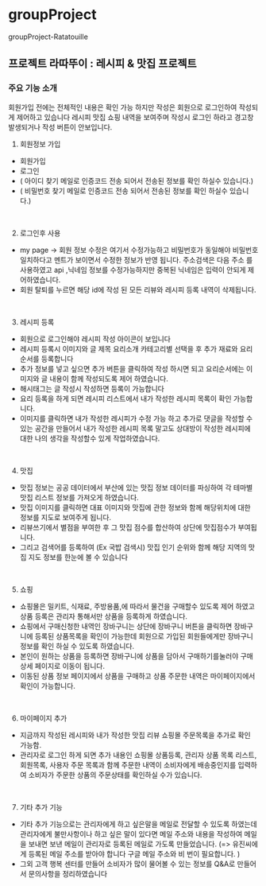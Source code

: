 # groupProject
groupProject-Ratatouille


## 프로젝트 라따뚜이 : 레시피 & 맛집 프로젝트 

### 주요 기능 소개
회원가입 전에는 전체적인 내용은 확인 가능 하지만 작성은 회원으로 로그인하여 작성되게 제어하고 있습니다 
레시피 맛집 쇼핑 내역을 보여주며 작성시 로그인 하라고 경고창 발생되거나 작성 버튼이 안보입니다.

1. 회원정보 가입
- 회원가입
- 로그인
- ( 아이디 찾기 메일로 인증코드 전송 되어서 전송된 정보를 확인 하실수 있습니다.)
- ( 비밀번호 찾기 메일로 인증코드 전송 되어서 전송된 정보를 확인 하실수 있습니다.)

<br>

2. 로그인후 사용
- my page -> 회원 정보 수정은 여기서 수정가능하고 비밀번호가 동일해야 비밀번호 일치하다고 멘트가 보이면서 수정한 정보가 반영 됩니다.
주소검색은 다음 주소 를 사용하였고 api ,닉네임 정보를 수정가능하지만 중복된 닉네임은 입력이 안되게 제어하였습니다.
- 회원 탈퇴를 누르면 해당 id에 작성 된 모든 리뷰와 레시피 등록 내역이 삭제됩니다.

<br>

3. 레시피 등록
- 회원으로 로그인해야 레시피 작성 아이콘이 보입니다
- 레시피 등록시 이미지와 글 제목 요리소개 카테고리별 선택을 후 추가 재료와 요리순서를 등록합니다 
- 추가 정보를 넣고 싶으면 추가 버튼을 클릭하여 작성 하시면 되고 요리순서에는 이미지와 글 내용이 함께 작성되도록 제어 하였습니다.
- 해시태그는 글 작성시 작성하면 등록이 가능합니다
- 요리 등록을 하게 되면 레시피 리스트에서 내가 작성한 레시피 목록이 확인 가능합니다.
- 이미지를 클릭하면 내가 작성한 레시피가 수정 가능 하고 추가로 댓글을 작성할 수 있는 공간을 만들어서 
내가 작성한 레시피 목록 말고도 상대방이 작성한 레시피에 대한 나의 생각을 작성할수 있게 작업하였습니다.

<br>

4. 맛집
- 맛집 정보는 공공 데이터에서 부산에 있는 맛집 정보 데이터를 파싱하여 각 테마별 맛집 리스트 정보를 가져오게 하였습니다.
- 맛집 이미지를 클릭하면 대표 이미지와 맛집에 관한 정보와 함께 해당위치에 대한 정보를 지도로 보여주게 됩니다.
- 리뷰쓰기에서 별점을 부여한 후 그 맛집 점수를 합산하여 상단에 맛집점수가 부여됩니다.
- 그리고 검색어를 등록하여 (Ex 국밥 검색시) 맛집 인기 순위와 함께 해당 지역의 맛집 지도 정보를 한눈에 볼 수 있습니다

<br>

5. 쇼핑
- 쇼핑몰은 밀키트, 식재료, 주방용품,에 따라서 물건을 구매할수 있도록 제어 하였고 상품 등록은 관리자 통해서만 상품을 등록하게 하였습니다.
- 쇼핑에서 구매신청한 내역인 장바구니는 상단에 장바구니 버튼을 클릭하면 장바구니에 등록된 상품목록을 확인이 가능한데
회원으로 가입된 회원들에게만 장바구니 정보를 확인 하실 수 있도록 하였습니다.
- 본인이 원하는 상품을 등록하면 장바구니에 상품을 담아서 구매하기를눌러야 구매 상세 페이지로 이동이 됩니다.
- 이동된 상품 정보 페이지에서 상품을 구매하고 상품 주문한 내역은 마이페이지에서 확인이 가능합니다.

<br>

6. 마이페이지 추가
- 지금까지 작성된 레시피와 내가 작성한 맛집 리뷰 쇼핑몰 주문목록을 추가로 확인 가능함.
- 관리자로 로그인 하게 되면 추가 내용인 쇼핑몰 상품등록, 관리자 상품 목록 리스트, 회원목록, 사용자 주문 목록과 함께 주문한 내역이
소비자에게 배송중인지를 입력하여 소비자가 주문한 상품의 주문상태를 확인하실 수가 있습니다.

<br>


7. 기타 추가 기능
- 기타 추가 기능으로는 관리자에게 하고 싶은말을 메일로 전달할 수 있도록 하였는데 관리자에게 불만사항이나 하고 싶은 말이 있다면
메일 주소와 내용을 작성하여 메일을 보내면 보낸 메일이 관리자로 등록된 메일로 가도록 만들었습니다.
(=> 유진씨에게 등록된 메일 주소를 받아야 합니다 구글 메일 주소와 비
번이 필요합니다. )
- 그외 고객 행복 센터를 만들어 소비자가 많이 물어볼 수 있는 정보를 Q&A로 만들어서 문의사항을 정리하였습니다
